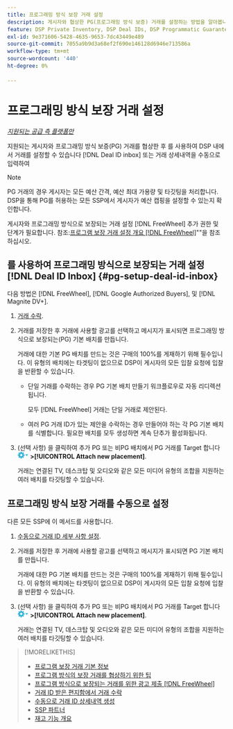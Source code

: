 ```yaml
---
title: 프로그래밍 방식 보장 거래 설정
description: 게시자와 협상한 PG(프로그래밍 방식 보증) 거래를 설정하는 방법을 알아봅니다.
feature: DSP Private Inventory, DSP Deal IDs, DSP Programmatic Guaranteed Deals
exl-id: 9e371606-5428-4635-9653-7dc43449e489
source-git-commit: 7055a9b9d3a68ef2f690e146128d6946e713586a
workflow-type: tm+mt
source-wordcount: '440'
ht-degree: 0%

---
```


# 프로그래밍 방식 보장 거래 설정

*[지원되는 공급 측 플랫폼만](programmatic-guaranteed-about.md)*

지원되는 게시자와 프로그래밍 방식 보증(PG) 거래를 협상한 후 를 사용하여 DSP 내에서 거래를 설정할 수 있습니다 [!DNL Deal ID inbox] 또는 거래 상세내역을 수동으로 입력하여

>[!NOTE]
>
> PG 거래의 경우 게시자는 모든 예산 간격, 예산 최대 가용량 및 타깃팅을 처리합니다. DSP을 통해 PG를 허용하는 모든 SSP에서 게시자가 예산 캡핑을 설정할 수 있는지 확인합니다.
>
> 게시자와 프로그래밍 방식으로 보장되는 거래 설정 [!DNL FreeWheel] 추가 권한 및 단계가 필요합니다. 참조:[프로그램 보장 거래 설정 개요 [!DNL FreeWheel]](freewheel-overview.md)&quot;&quot;을 참조하십시오.

## 를 사용하여 프로그래밍 방식으로 보장되는 거래 설정 [!DNL Deal ID Inbox] {#pg-setup-deal-id-inbox}

다음 방법은 [!DNL FreeWheel], [!DNL Google Authorized Buyers], 및 [!DNL Magnite DV+].

1. [거래 수락](deal-id-inbox-accept.md).

1. 거래를 저장한 후 거래에 사용할 광고를 선택하고 메시지가 표시되면 프로그래밍 방식으로 보장되는(PG) 기본 배치를 만듭니다.

   거래에 대한 기본 PG 배치를 만드는 것은 구매의 100%를 게재하기 위해 필수입니다. 이 유형의 배치에는 타겟팅이 없으므로 DSP이 게시자의 모든 입찰 요청에 입찰을 반환할 수 있습니다.

   * 단일 거래를 수락하는 경우 PG 기본 배치 만들기 워크플로우로 자동 리디렉션됩니다.

      모두 [!DNL FreeWheel] 거래는 단일 거래로 제안된다.

   * 여러 PG 거래 ID가 있는 제안을 수락하는 경우 만들어야 하는 각 PG 기본 배치를 식별합니다. 필요한 배치를 모두 생성하면 계속 단추가 활성화됩니다.

1. (선택 사항) 을 클릭하여 추가 PG 또는 비PG 배치에서 PG 거래를 Target 합니다 ![옵션 메뉴](/help/dsp/assets/options-menu.png) **>[!UICONTROL Attach new placement]**.

   거래는 연결된 TV, 데스크탑 및 오디오와 같은 모든 미디어 유형의 조합을 지원하는 여러 배치를 타깃팅할 수 있습니다.

## 프로그래밍 방식 보장 거래를 수동으로 설정

다른 모든 SSP에 이 메서드를 사용합니다.

1. [수동으로 거래 ID 세부 사항 설정](deal-id-create.md).

1. 거래를 저장한 후 거래에 사용할 광고를 선택하고 메시지가 표시되면 PG 기본 배치를 만듭니다.

   거래에 대한 PG 기본 배치를 만드는 것은 구매의 100%를 게재하기 위해 필수입니다. 이 유형의 배치에는 타겟팅이 없으므로 DSP이 게시자의 모든 입찰 요청에 입찰을 반환할 수 있습니다.

1. (선택 사항) 을 클릭하여 추가 PG 또는 비PG 배치에서 PG 거래를 Target 합니다 ![옵션 메뉴](/help/dsp/assets/options-menu.png) **>[!UICONTROL Attach new placement]**.

   거래는 연결된 TV, 데스크탑 및 오디오와 같은 모든 미디어 유형의 조합을 지원하는 여러 배치를 타깃팅할 수 있습니다.

>[!MORELIKETHIS]
>
>* [프로그램 보장 거래 기본 정보](programmatic-guaranteed-about.md)
>* [프로그램 방식의 보장 거래를 협상하기 위한 팁](/help/dsp/inventory/programmatic-guaranteed-tips.md)
>* [프로그램 방식으로 보장되는 거래를 위한 광고 제출 [!DNL FreeWheel]](freewheel-submit.md)
>* [거래 ID 받은 편지함에서 거래 수락](deal-id-inbox-accept.md)
>* [수동으로 거래 ID 상세내역 생성](deal-id-create.md)
>* [SSP 파트너](ssp-partners.md)
>* [재고 기능 개요](inventory-overview.md)


